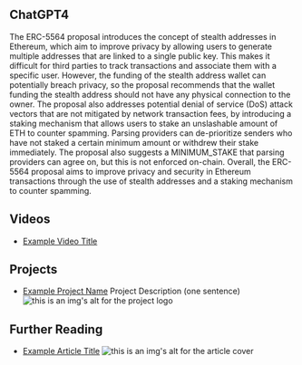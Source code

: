 ## ChatGPT4

The ERC-5564 proposal introduces the concept of stealth addresses in Ethereum, which aim to improve privacy by allowing users to generate multiple addresses that are linked to a single public key. This makes it difficult for third parties to track transactions and associate them with a specific user. However, the funding of the stealth address wallet can potentially breach privacy, so the proposal recommends that the wallet funding the stealth address should not have any physical connection to the owner. The proposal also addresses potential denial of service (DoS) attack vectors that are not mitigated by network transaction fees, by introducing a staking mechanism that allows users to stake an unslashable amount of ETH to counter spamming. Parsing providers can de-prioritize senders who have not staked a certain minimum amount or withdrew their stake immediately. The proposal also suggests a MINIMUM_STAKE that parsing providers can agree on, but this is not enforced on-chain. Overall, the ERC-5564 proposal aims to improve privacy and security in Ethereum transactions through the use of stealth addresses and a staking mechanism to counter spamming.

## Videos

- [Example Video Title](https://www.youtube.com/watch?v=TDGq4aeevgY)

## Projects

- [Example Project Name](https://xxxx.xxx/xxxxx) Project Description (one sentence) ![this is an img's alt for the project logo](https://xxxx.xxx/project-logo.xxx)

## Further Reading

- [Example Article Title](https://xxxx.xxx/xxxxx) ![this is an img's alt for the article cover](https://xxxx.xxx/article-cover.xxx)
